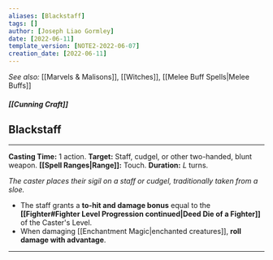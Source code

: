 ```yaml
---
aliases: [Blackstaff]
tags: []
author: [Joseph Liao Gormley]
date: [2022-06-11]
template_version: [NOTE2-2022-06-07]
creation_date: [2022-06-11]
---
```

*See also:* [[Marvels & Malisons]], [[Witches]], [[Melee Buff Spells|Melee Buffs]]
##### [[Cunning Craft]]
## Blackstaff
___
**Casting Time:** 1 action.
**Target:** Staff, cudgel, or other two-handed, blunt weapon.
**[[Spell Ranges|Range]]:** Touch.
**Duration:** $L$ turns.

*The caster places their sigil on a staff or cudgel, traditionally taken from a sloe.*

- The staff grants a **to-hit and damage bonus** equal to the **[[Fighter#Fighter Level Progression continued|Deed Die of a Fighter]]** of the Caster's Level.
- When damaging [[Enchantment Magic|enchanted creatures]], **roll damage with advantage**.

___
